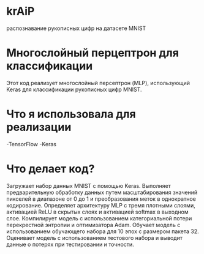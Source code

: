 # krAiP
распознавание рукописных цифр на датасете MNIST
# Многослойный перцептрон для классификации
Этот код реализует многослойный персептрон (MLP), использующий Keras для классификации рукописных цифр MNIST.
# Что я использовала для реализации
-TensorFlow
-Keras
# Что делает код?
Загружает набор данных MNIST с помощью Keras.
Выполняет предварительную обработку данных путем масштабирования значений пикселей в диапазоне от 0 до 1 и преобразования меток в однократное кодирование.
Определяет архитектуру MLP с тремя плотными слоями, активацией ReLU в скрытых слоях и активацией softmax в выходном слое.
Компилирует модель с использованием категориальной потери перекрестной энтропии и оптимизатора Adam.
Обучает модель с использованием обучающего набора для 10 эпох с размером пакета 32.
Оценивает модель с использованием тестового набора и выводит данные о потерях при тестировании и точности.
